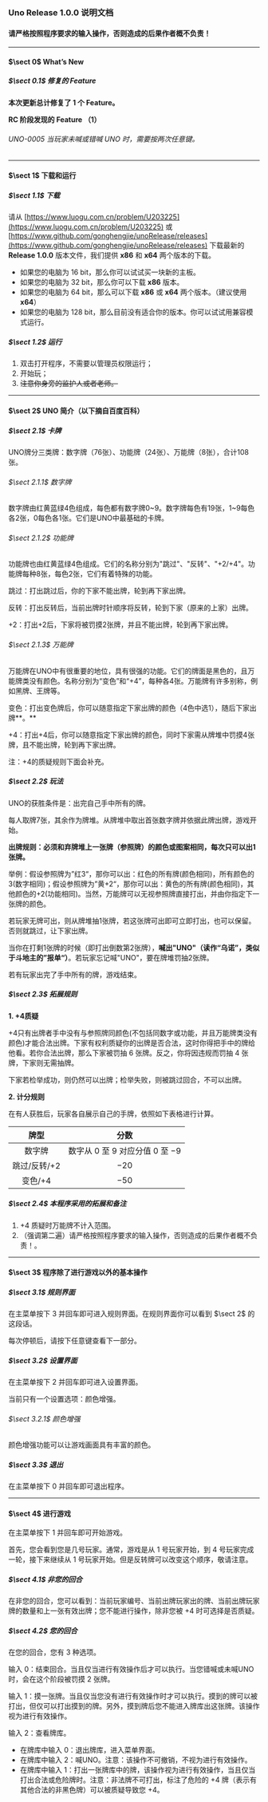 ### $\textbf{Uno Release 1.0.0}$ 说明文档

#### 请严格按照程序要求的输入操作，否则造成的后果作者概不负责！

---

#### $\sect 0$   $\text{What's New}$

##### $\sect 0.1$  修复的 $\text{Feature}$

**本次更新总计修复了 $1$ 个 $\text{Feature}$。**

**RC 阶段发现的 $\text{Feature}$ （$1$）**

###### $\text{UNO-0005}$  当玩家未喊或错喊 UNO 时，需要按两次任意键。

---

#### $\sect 1$   下载和运行

##### $\sect 1.1$ 下载

请从 [https://www.luogu.com.cn/problem/U203225](https://www.luogu.com.cn/problem/U203225) 或 [https://www.github.com/gonghengjie/unoRelease/releases](https://www.github.com/gonghengjie/unoRelease/releases) 下载最新的 $\textbf{Release 1.0.0}$ 版本文件，我们提供 $\textbf{x86}$ 和 $\textbf{x64}$ 两个版本的下载。

- 如果您的电脑为 $16\ \text{bit}$，那么你可以试试买一块新的主板。
- 如果您的电脑为 $32\ \text{bit}$，那么你可以下载 $\textbf{x86}$ 版本。 
- 如果您的电脑为 $64\ \text{bit}$，那么可以下载 $\textbf{x86}$ 或 $\textbf{x64}$ 两个版本。（建议使用 $\textbf{x64}$）
- 如果您的电脑为 $128\ \text{bit}$，那么目前没有适合你的版本。你可以试试用兼容模式运行。

##### $\sect 1.2$ 运行

1. 双击打开程序，不需要以管理员权限运行；
2. 开始玩；
3. ~~注意你身旁的监护人或者老师。~~

---

#### $\sect 2$   UNO 简介（以下摘自百度百科）

##### $\sect 2.1$ 卡牌

UNO牌分三类牌：数字牌（76张）、功能牌（24张）、万能牌（8张），合计108张。

###### $\sect 2.1.1$ 数字牌

数字牌由红黄蓝绿4色组成，每色都有数字牌0~9。数字牌每色有19张，1~9每色各2张，0每色各1张。它们是UNO中最基础的卡牌。

###### $\sect 2.1.2$ 功能牌

功能牌也由红黄蓝绿4色组成。它们的名称分别为"跳过"、"反转"、"+2/+4"。功能牌每种8张，每色2张，它们有着特殊的功能。

跳过：打出跳过后，你的下家不能出牌，轮到再下家出牌。

反转：打出反转后，当前出牌时针顺序将反转，轮到下家（原来的上家）出牌。

+2：打出+2后，下家将被罚摸2张牌，并且不能出牌，轮到再下家出牌。

###### $\sect 2.1.3$ 万能牌

万能牌在UNO中有很重要的地位，具有很强的功能。它们的牌面是黑色的，且万能牌类没有颜色。名称分别为“变色”和“+4”，每种各4张。万能牌有许多别称，例如黑牌、王牌等。

变色：打出变色牌后，你可以随意指定下家出牌的颜色（4色中选1），随后下家出牌**。**

+4：打出+4后，你可以随意指定下家出牌的颜色，同时下家需从牌堆中罚摸4张牌，且不能出牌，轮到再下家出牌。

注：+4的质疑规则下面会补充。

##### $\sect 2.2$ 玩法

UNO的获胜条件是：出完自己手中所有的牌。

每人取牌7张，其余作为牌堆。从牌堆中取出首张数字牌并依据此牌出牌，游戏开始。

**出牌规则：必须和弃牌堆上一张牌（参照牌）的颜色或图案相同，每次只可以出1张牌。**

举例：假设参照牌为”红3“，那你可以出：红色的所有牌(颜色相同)，所有颜色的3(数字相同)；假设参照牌为”黄+2“，那你可以出：黄色的所有牌(颜色相同)，其他颜色的+2(功能相同)。当然，万能牌可以无视参照牌直接打出，并由你指定下一张牌的颜色。

若玩家无牌可出，则从牌堆抽1张牌，若这张牌可出即可立即打出，也可以保留。否则就跳过，让下家出牌。

当你在打剩1张牌的时候（即打出倒数第2张牌），**喊出"UNO"（读作“乌诺”，类似于斗地主的”报单“）**。若玩家忘记喊"UNO"，要在牌堆罚抽2张牌。

若有玩家出完了手中所有的牌，游戏结束。

##### $\sect 2.3$ 拓展规则

**1. +4质疑**

+4只有出牌者手中没有与参照牌同颜色(不包括同数字或功能，并且万能牌类没有颜色)才能合法出牌。下家有权利质疑你的出牌是否合法，这时你得把手中的牌给他看。若你合法出牌，那么下家被罚抽 $6$ 张牌。反之，你将因违规而罚抽 $4$ 张牌，下家则无需抽牌。

下家若检举成功，则仍然可以出牌；检举失败，则被跳过回合，不可以出牌。

**2. 计分规则**

在有人获胜后，玩家各自展示自己的手牌，依照如下表格进行计算。

|     牌型     |                  分数                   |
| :----------: | :-------------------------------------: |
|    数字牌    | 数字从 $0$ 至 $9$ 对应分值 $0$  至 $-9$ |
| 跳过/反转/+2 |                  $-20$                  |
|   变色/+4    |                  $-50$                  |

##### $\sect 2.4$ 本程序采用的拓展和备注

1. +4 质疑时万能牌不计入范围。
2. （强调第二遍）请严格按照程序要求的输入操作，否则造成的后果作者概不负责！。

---

#### $\sect 3$   程序除了进行游戏以外的基本操作

##### $\sect 3.1$  规则界面

在主菜单按下 $3$ 并回车即可进入规则界面。在规则界面你可以看到 $\sect 2$ 的这段话。

每次停顿后，请按下任意键查看下一部分。

##### $\sect 3.2$  设置界面

在主菜单按下 $2$ 并回车即可进入设置界面。

当前只有一个设置选项：颜色增强。

###### $\sect 3.2.1$ 颜色增强

颜色增强功能可以让游戏画面具有丰富的颜色。

##### $\sect 3.3$  退出

在主菜单按下 $0$ 并回车即可退出程序。

---

#### $\sect 4$   进行游戏

在主菜单按下 $1$ 并回车即可开始游戏。

首先，您会看到您是几号玩家。通常，游戏是从 $1$ 号玩家开始，到 $4$ 号玩家完成一轮，接下来继续从 $1$ 号玩家开始。但是反转牌可以改变这个顺序，敬请注意。

##### $\sect 4.1$  非您的回合

在非您的回合，您可以看到：当前玩家编号、当前出牌玩家出的牌、当前出牌玩家牌的数量和上一张有效出牌；您不能进行操作，除非您被 +4 时可选择是否质疑。

##### $\sect 4.2$  您的回合

在您的回合，您有 $3$ 种选项。

输入 $0$：结束回合。当且仅当进行有效操作后才可以执行。当您错喊或未喊UNO时，会在这个阶段被罚摸 $2$ 张牌。

输入 $1$：摸一张牌。当且仅当您没有进行有效操作时才可以执行。摸到的牌可以被打出，但仅可以打出摸到的牌。另外，摸到牌后您不能进入牌库出这张牌。该操作视为进行有效操作。

输入 $2$：查看牌库。

- 在牌库中输入 $0$：退出牌库，进入菜单界面。
- 在牌库中输入 $2$：喊UNO。注意：该操作不可撤销，不视为进行有效操作。
- 在牌库中输入 $1$：打出一张牌库中的牌，该操作视为进行有效操作，当且仅当打出合法或危险牌时。注意：非法牌不可打出，标注了危险的 +4 牌（表示有其他合法的非黑色牌）可以被质疑导致您 +4。
